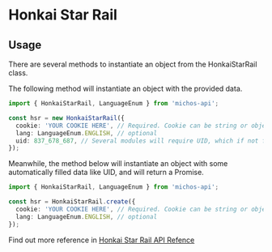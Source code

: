 # Honkai Star Rail

## Usage

There are several methods to instantiate an object from the HonkaiStarRail class.

The following method will instantiate an object with the provided data.

```ts
import { HonkaiStarRail, LanguageEnum } from 'michos-api';

const hsr = new HonkaiStarRail({
  cookie: 'YOUR COOKIE HERE', // Required. Cookie can be string or object, see the api refeence below
  lang: LanguageEnum.ENGLISH, // optional
  uid: 837_678_687, // Several modules will require UID, which if not filled in will throw an error.
});
```

Meanwhile, the method below will instantiate an object with some automatically filled data like UID, and will return a Promise.

```ts
import { HonkaiStarRail, LanguageEnum } from 'michos-api';

const hsr = HonkaiStarRail.create({
  cookie: 'YOUR COOKIE HERE', // Required. Cookie can be string or object, see the api refeence below
  lang: LanguageEnum.ENGLISH, // optional
});
```

Find out more reference in [Honkai Star Rail API Refence](/docs/api/classes/HonkaiStarRail)
